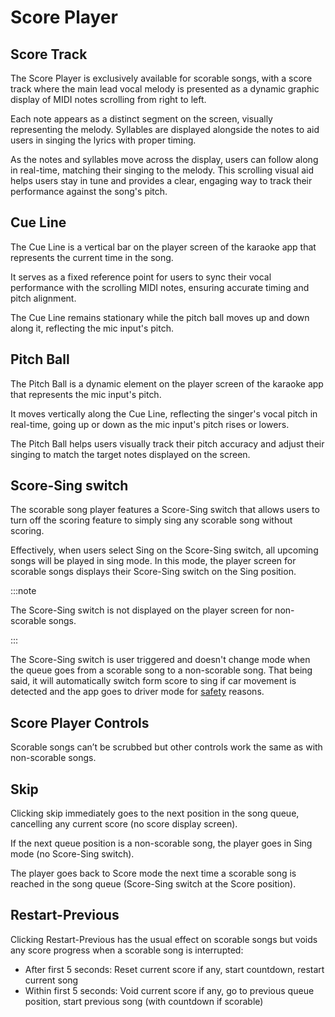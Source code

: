 # Score Player 

## Score Track 

The Score Player is exclusively available for scorable songs, with a score track where the main lead vocal melody is presented as a dynamic graphic display of MIDI notes scrolling from right to left.  

Each note appears as a distinct segment on the screen, visually representing the melody. Syllables are displayed alongside the notes to aid users in singing the lyrics with proper timing.  

As the notes and syllables move across the display, users can follow along in real-time, matching their singing to the melody. This scrolling visual aid helps users stay in tune and provides a clear, engaging way to track their performance against the song's pitch. 

## Cue Line 

The Cue Line is a vertical bar on the player screen of the karaoke app that represents the current time in the song.  

It serves as a fixed reference point for users to sync their vocal performance with the scrolling MIDI notes, ensuring accurate timing and pitch alignment.  

The Cue Line remains stationary while the pitch ball moves up and down along it, reflecting the mic input's pitch. 

## Pitch Ball 

The Pitch Ball is a dynamic element on the player screen of the karaoke app that represents the mic input's pitch.  

It moves vertically along the Cue Line, reflecting the singer's vocal pitch in real-time, going up or down as the mic input's pitch rises or lowers.  

The Pitch Ball helps users visually track their pitch accuracy and adjust their singing to match the target notes displayed on the screen. 

## Score-Sing switch 

The scorable song player features a Score-Sing switch that allows users to turn off the scoring feature to simply sing any scorable song without scoring. 

Effectively, when users select Sing on the Score-Sing switch, all upcoming songs will be played in sing mode. In this mode, the player screen for scorable songs displays their Score-Sing switch on the Sing position. 

:::note

The Score-Sing switch is not displayed on the player screen for non-scorable songs.

:::

The Score-Sing switch is user triggered and doesn't change mode when the queue goes from a scorable song to a non-scorable song. That being said, it will automatically switch form score to sing if car movement is detected and the app goes to driver mode for [safety](../Appendix%20A%20-%20Safety%20Features.md) reasons.

## Score Player Controls 

Scorable songs can’t be scrubbed but other controls work the same as with non-scorable songs. 

## Skip 

Clicking skip immediately goes to the next position in the song queue, cancelling any current score (no score display screen).  

If the next queue position is a non-scorable song, the player goes in Sing mode (no Score-Sing switch). 

The player goes back to Score mode the next time a scorable song is reached in the song queue (Score-Sing switch at the Score position). 

## Restart-Previous 

Clicking Restart-Previous has the usual effect on scorable songs but voids any score progress when a scorable song is interrupted: 

- After first 5 seconds: Reset current score if any, start countdown, restart current song
- Within first 5 seconds: Void current score if any, go to previous queue position, start previous song (with countdown if scorable) 